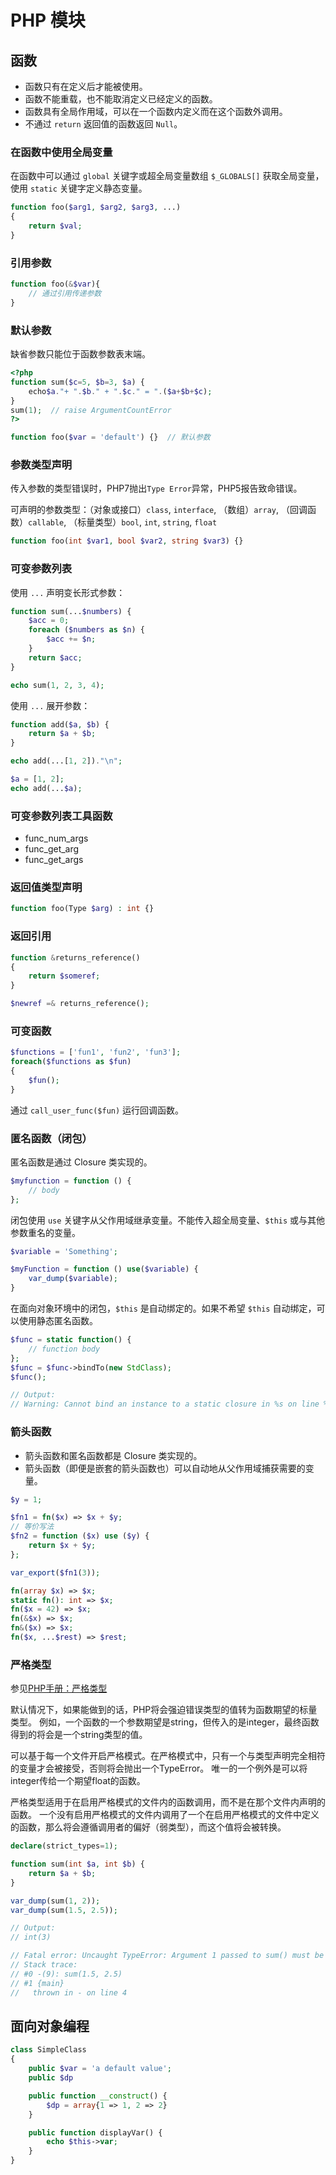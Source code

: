 # PHP 模块

## 函数

- 函数只有在定义后才能被使用。
- 函数不能重载，也不能取消定义已经定义的函数。
- 函数具有全局作用域，可以在一个函数内定义而在这个函数外调用。
- 不通过 `return` 返回值的函数返回 `Null`。

### 在函数中使用全局变量

在函数中可以通过 `global` 关键字或超全局变量数组 `$_GLOBALS[]` 获取全局变量，使用 `static` 关键字定义静态变量。

```php
function foo($arg1, $arg2, $arg3, ...)
{
    return $val;
}
```

### 引用参数

```php
function foo(&$var){
    // 通过引用传递参数
}
```

### 默认参数

缺省参数只能位于函数参数表末端。

```php
<?php
function sum($c=5, $b=3, $a) {
    echo$a."+ ".$b." + ".$c." = ".($a+$b+$c);
}
sum(1);  // raise ArgumentCountError
?>
```

```php
function foo($var = 'default') {}  // 默认参数
```

### 参数类型声明

传入参数的类型错误时，PHP7抛出`Type Error`异常，PHP5报告致命错误。

可声明的参数类型：（对象或接口）`class`, `interface`, （数组）`array`, （回调函数）`callable`, （标量类型）`bool`, `int`, `string`, `float`

```php
function foo(int $var1, bool $var2, string $var3) {}
```

### 可变参数列表

使用 `...` 声明变长形式参数：

```php
function sum(...$numbers) {
    $acc = 0;
    foreach ($numbers as $n) {
        $acc += $n;
    }
    return $acc;
}

echo sum(1, 2, 3, 4);
```

使用 `...` 展开参数：

``` php
function add($a, $b) {
    return $a + $b;
}

echo add(...[1, 2])."\n";

$a = [1, 2];
echo add(...$a);
```

### 可变参数列表工具函数

- func_num_args
- func_get_arg
- func_get_args

### 返回值类型声明

```php
function foo(Type $arg) : int {}
```

### 返回引用

``` php
function &returns_reference()
{
    return $someref;
}

$newref =& returns_reference();
```

### 可变函数

```php
$functions = ['fun1', 'fun2', 'fun3'];
foreach($functions as $fun)
{
    $fun();
}
```

通过 `call_user_func($fun)` 运行回调函数。

### 匿名函数（闭包）

匿名函数是通过 Closure 类实现的。

``` php
$myfunction = function () {
    // body
};
```

闭包使用 `use` 关键字从父作用域继承变量。不能传入超全局变量、`$this` 或与其他参数重名的变量。

``` php
$variable = 'Something';

$myFunction = function () use($variable) {
    var_dump($variable);
}
```

在面向对象环境中的闭包，`$this` 是自动绑定的。如果不希望 `$this` 自动绑定，可以使用静态匿名函数。

``` php
$func = static function() {
    // function body
};
$func = $func->bindTo(new StdClass);
$func();

// Output:
// Warning: Cannot bind an instance to a static closure in %s on line %d
```

### 箭头函数

- 箭头函数和匿名函数都是 Closure 类实现的。
- 箭头函数（即便是嵌套的箭头函数也）可以自动地从父作用域捕获需要的变量。

``` php
$y = 1;

$fn1 = fn($x) => $x + $y;
// 等价写法
$fn2 = function ($x) use ($y) {
    return $x + $y;
};

var_export($fn1(3));
```

``` php
fn(array $x) => $x;
static fn(): int => $x;
fn($x = 42) => $x;
fn(&$x) => $x;
fn&($x) => $x;
fn($x, ...$rest) => $rest;
```

### 严格类型

参见[PHP手册：严格类型](https://www.php.net/manual/zh/functions.arguments.php#functions.arguments.type-declaration.strict)

默认情况下，如果能做到的话，PHP将会强迫错误类型的值转为函数期望的标量类型。 例如，一个函数的一个参数期望是string，但传入的是integer，最终函数得到的将会是一个string类型的值。

可以基于每一个文件开启严格模式。在严格模式中，只有一个与类型声明完全相符的变量才会被接受，否则将会抛出一个TypeError。 唯一的一个例外是可以将integer传给一个期望float的函数。

严格类型适用于在启用严格模式的文件内的函数调用，而不是在那个文件内声明的函数。 一个没有启用严格模式的文件内调用了一个在启用严格模式的文件中定义的函数，那么将会遵循调用者的偏好（弱类型），而这个值将会被转换。

``` php
declare(strict_types=1);

function sum(int $a, int $b) {
    return $a + $b;
}

var_dump(sum(1, 2));
var_dump(sum(1.5, 2.5));

// Output:
// int(3)

// Fatal error: Uncaught TypeError: Argument 1 passed to sum() must be of the type integer, float given, called in - on line 9 and defined in -:4
// Stack trace:
// #0 -(9): sum(1.5, 2.5)
// #1 {main}
//   thrown in - on line 4
```

## 面向对象编程

``` php
class SimpleClass
{
    public $var = 'a default value';
    public $dp

    public function __construct() {
        $dp = array{1 => 1, 2 => 2}
    }

    public function displayVar() {
        echo $this->var;
    }
}
```
